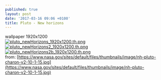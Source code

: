```yaml
---
published: true
layout: post
date: '2017-03-16 09:06 +0100'
title: Pluto - New horizons
---
```

wallpaper 1920x1200  
[![pluto_newHorizons_1920x1200.th.png](https://cdn.scrot.moe/images/2017/03/16/pluto_newHorizons_1920x1200.th.png)](https://cdn.scrot.moe/images/2017/03/16/pluto_newHorizons_1920x1200.png)
[![pluto_newHorizons2_1920x1200.th.png](https://cdn.scrot.moe/images/2017/03/16/pluto_newHorizons2_1920x1200.th.png)](https://cdn.scrot.moe/images/2017/03/16/pluto_newHorizons2_1920x1200.png)
[![pluto_newHorizons2b_1920x1200.th.png](https://cdn.scrot.moe/images/2017/03/16/pluto_newHorizons2b_1920x1200.th.png)](https://cdn.scrot.moe/images/2017/03/16/pluto_newHorizons2b_1920x1200.png)  
from: [https://www.nasa.gov/sites/default/files/thumbnails/image/nh-pluto-charon-v2-10-1-15.jpg](https://www.nasa.gov/sites/default/files/thumbnails/image/nh-pluto-charon-v2-10-1-15.jpg)
